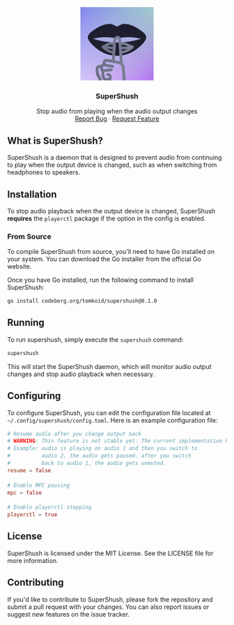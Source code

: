 <div align="center">
  <a href="https://codeberg.org/tomkoid/supershush">
    <img src="assets/logo.png" alt="Logo" width="168" height="168">
  </a>

  <h3 align="center">SuperShush</h3>

  <p align="center">
    Stop audio from playing when the audio output changes
    <br />
    <a href="https://codeberg.org/tomkoid/supershush/issues/new">Report Bug</a>
    ·
    <a href="https://codeberg.org/tomkoid/supershush/issues/new">Request Feature</a>
  </p>
</div>

## What is SuperShush?

SuperShush is a daemon that is designed to prevent audio from continuing to play when the output device is changed, such as when switching from headphones to speakers.

## Installation

To stop audio playback when the output device is changed, SuperShush **requires** the `playerctl` package if the option in the config is enabled.

### From Source

To compile SuperShush from source, you'll need to have Go installed on your system. You can download the Go installer from the official Go website.

Once you have Go installed, run the following command to install SuperShush:

```bash
go install codeberg.org/tomkoid/supershush@0.1.0
```

## Running

To run supershush, simply execute the `supershush` command:

```bash
supershush
```

This will start the SuperShush daemon, which will monitor audio output changes and stop audio playback when necessary.

## Configuring

To configure SuperShush, you can edit the configuration file located at `~/.config/supershush/config.toml`. Here is an example configuration file:

```toml
# Resume audio after you change output back
# WARNING: This feature is not stable yet. The current implementation has big issues.
# Example: audio is playing on audio 1 and then you switch to
#          audio 2, the audio gets paused. after you switch
#          back to audio 1, the audio gets unmuted.
resume = false

# Enable MPC pausing 
mpc = false

# Enable playerctl stopping 
playerctl = true
```

## License
 
SuperShush is licensed under the MIT License. See the LICENSE file for more information.

## Contributing
 
If you'd like to contribute to SuperShush, please fork the repository and submit a pull request with your changes. You can also report issues or suggest new features on the issue tracker.
